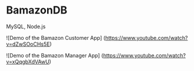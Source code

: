 # BamazonDB
MySQL, Node.js


![Demo of the Bamazon Customer App]
(https://www.youtube.com/watch?v=dZwSOoCHs5E)


![Demo of the Bamazon Manager App]
(https://www.youtube.com/watch?v=xQqgbXdVAwU)